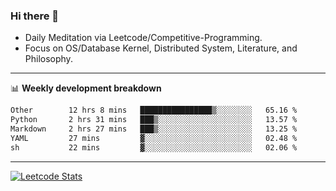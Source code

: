 ### Hi there 👋
* Daily Meditation via Leetcode/Competitive-Programming.
* Focus on OS/Database Kernel, Distributed System, Literature, and Philosophy.

-------

📊 **Weekly development breakdown**
<!--START_SECTION:waka-->

```txt
Other        12 hrs 8 mins   ████████████████▒░░░░░░░░   65.16 %
Python       2 hrs 31 mins   ███▒░░░░░░░░░░░░░░░░░░░░░   13.57 %
Markdown     2 hrs 27 mins   ███▒░░░░░░░░░░░░░░░░░░░░░   13.25 %
YAML         27 mins         ▓░░░░░░░░░░░░░░░░░░░░░░░░   02.48 %
sh           22 mins         ▓░░░░░░░░░░░░░░░░░░░░░░░░   02.06 %
```

<!--END_SECTION:waka-->

-------

[![Leetcode Stats](https://leetcard.jacoblin.cool/hzhang413?font=Fira+Mono)](https://leetcode.com/fxrc)
<!-- ![image](./cyberpunk-ghost-in-the-shell.gif)
![image](./gis-archive.png) -->
